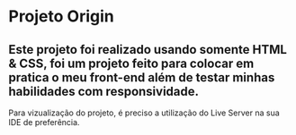 # Projeto Origin 

## Este projeto foi realizado usando somente HTML & CSS, foi um projeto feito para colocar em pratica o meu front-end além de testar minhas habilidades com responsividade.

Para vizualização do projeto, é preciso a utilização do Live Server na sua IDE de preferência.

